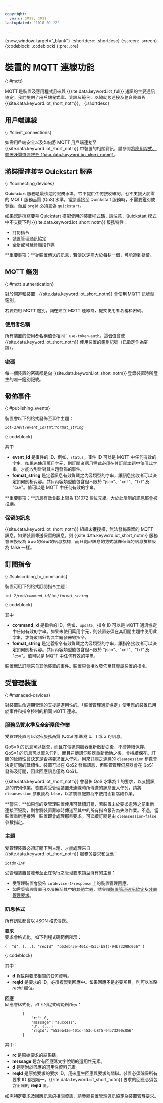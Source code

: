 ```yaml
---

copyright:
  years: 2015, 2018
lastupdated: "2018-01-22"

---
```


{:new_window: target="_blank"}
{:shortdesc: .shortdesc}
{:screen: .screen}
{:codeblock: .codeblock}
{:pre: .pre}


# 裝置的 MQTT 連線功能
{: #mqtt}

MQTT 是裝置及應用程式用來與 {{site.data.keyword.iot_full}} 通訊的主要通訊協定。我們提供了用戶端程式庫、資訊及範例，以協助您連接及整合裝置與 {{site.data.keyword.iot_short_notm}}。
{:shortdesc}

## 用戶端連線
{: #client_connections}

如需用戶端安全以及如何將 MQTT 用戶端連接至 {{site.data.keyword.iot_short_notm}} 中裝置的相關資訊，請參閱[將應用程式、裝置及閘道連接至 {{site.data.keyword.iot_short_notm}}](../reference/security/connect_devices_apps_gw.html)。


## 將裝置連接至 Quickstart 服務
{: #connecting_devices}

Quickstart 服務是最快速的服務水準。它不提供任何接收確認，也不支援大於零的 MQTT 服務品質 (QoS) 水準。當您連接至 Quickstart 服務時，不需要鑑別或登錄，而且 ``orgId`` 必須設為 ``quickstart``。

如果您是撰寫要與 Quickstart 搭配使用的裝置程式碼，請注意，Quickstart 模式中不支援下列 {{site.data.keyword.iot_short_notm}} 服務特性：

-  訂閱指令
-  裝置管理通訊協定
-  全新或可延續階段作業

**重要事項：**從裝置傳送的訊息，若傳送速率大於每秒一個，可能遭到捨棄。


## MQTT 鑑別
{: #mqtt_authentication}

對於閘道和裝置，{{site.data.keyword.iot_short_notm}} 會使用 MQTT 記號型鑑別。

若要啟用 MQTT 鑑別，請在建立 MQTT 連線時，提交使用者名稱和密碼。

### 使用者名稱

所有裝置的使用者名稱值皆相同：``use-token-auth``。這個值會使 {{site.data.keyword.iot_short_notm}} 使用裝置的鑑別記號（已指定作為密碼）。

### 密碼

每一個裝置的密碼都是向 {{site.data.keyword.iot_short_notm}} 登錄裝置時所產生的唯一鑑別記號。

## 發佈事件
{: #publishing_events}

裝置會以下列格式發佈至事件主題：

<pre class="pre"><code class="hljs">iot-2/evt/<var class="keyword varname">event_id</var>/fmt/<var class="keyword varname">format_string</var></code></pre>
{: codeblock}

其中

-  **event_id** 是事件的 ID，例如，``status``。事件 ID 可以是 MQTT 中任何有效的字串。如果未使用萬用字元，則訂閱者應用程式必須在其訂閱主題中使用此字串，才能收到針對其主題發佈的事件。
-  **format_string** 是定義訊息有效負載之內容類型的字串，讓訊息接收者可以決定如何剖析內容。共用內容類型值包含但不限於 "json"、"xml"、"txt" 及 "csv"。值可以是 MQTT 中任何有效的字串。

**重要事項：**訊息有效負載上限為 131072 個位元組。大於此限制的訊息都會被拒絕。

### 保留的訊息
{{site.data.keyword.iot_short_notm}} 組織未獲授權，無法發佈保留的 MQTT 訊息。如果裝置傳送保留的訊息，則 {{site.data.keyword.iot_short_notm}} 服務會置換設為 true 的保留的訊息旗標，而且處理訊息的方式就像保留的訊息旗標設為 false 一樣。


## 訂閱指令
{: #subscribing_to_commands}

裝置可用下列格式訂閱指令主題：

<pre class="pre"><code class="hljs">iot-2/cmd/<var class="keyword varname">command_id</var>/fmt/<var class="keyword varname">format_string</var></code></pre>
{: codeblock}

其中
 - **command_id** 是指令的 ID，例如，``update``。指令 ID 可以是 MQTT 通訊協定中任何有效的字串。如果未使用萬用字元，則裝置必須在其訂閱主題中使用此字串，才能收到針對其主題發佈的指令。
 - **format_string** 是定義指令有效負載之內容類型的字串，讓指令接收者可以決定如何剖析內容。共用內容類型值包含但不限於 "json"、"xml"、"txt" 及 "csv"。值可以是 MQTT 中任何有效的字串。

裝置無法訂閱來自其他裝置的事件。裝置只會接收發佈至其專屬裝置的指令。

## 受管理裝置
{: #managed-devices}

對裝置生命週期管理的支援是選用性的。「裝置管理通訊協定」使用您的裝置已用於事件和指令控制的相同 MQTT 連線。

### 服務品質水準及全新階段作業

受管理裝置可以發佈服務品質 (QoS) 水準為 0、1 或 2 的訊息。

QoS=0 的訊息可以捨棄，而且在傳訊伺服器重新啟動之後，不會持續保存。QoS=1 的訊息可以置入佇列，而且在傳訊伺服器重新啟動之後，會持續保存。訂閱的延續性會決定是否將要求置入佇列。用來訂閱之連線的 ``cleansession`` 參數會決定訂閱的延續性。裝置可以在 QoS2 發佈訊息，但裝置管理伺服器會在 QoS1 發佈及訂閱，因此回應訊息僅為 QoS1。

{{site.data.keyword.iot_short_notm}} 會發佈 QoS 水準為 1 的要求，以支援訊息的佇列作業。若要將受管理裝置未連線時所傳送的訊息置入佇列，請將 ``cleansession`` 參數設為 false，以將裝置配置為不使用全新階段作業。

**警告：**如果您的受管理裝置使用可延續訂閱，若裝置未於要求逾時之前重新連接至服務，則會將裝置離線時傳送至其中的所有指令報告為失敗作業。不過，當裝置重新連接時，裝置即會處理那些要求。可延續訂閱是由 ``cleansession=false`` 參數指定。

### 主題

受管理裝置必須訂閱下列主題，才能處理來自 {{site.data.keyword.iot_short_notm}} 服務的要求和回應：

```
iotdm-1/#
```


受管理裝置會發佈至正在執行之管理要求類型特有的主題：

- 受管理裝置會發佈 ``iotdevice-1/response`` 上的裝置管理回應。
- 如需受管理裝置可以發佈至其中的其他主題，請參閱[裝置管理通訊協定](device_mgmt/index.html)及[裝置管理要求](device_mgmt/requests.html)。



### 訊息格式

所有訊息都會以 JSON 格式傳送。

**要求**  
要求會格式化，如下列程式碼範例所示：

<pre class="pre"><code class="hljs">{  "d": {...}, "<var class="keyword varname">reqId</var>": "b53eb43e-401c-453c-b8f5-94b73290c056" }</code></pre>
{: codeblock}

其中：

 - **d** 負載與要求相關的任何資料。
 - **reqId** 是要求的 ID，必須複製到回應中。如果回應不是必要項目，則可以省略 *reqId* 欄位。

**回應**  
回應會格式化，如下列程式碼範例所示：
```
        {
            "rc": 0,
            "message": "success",
            "d": {...},
            "reqId": "b53eb43e-401c-453c-b8f5-94b73290c056"
        }
```
其中：  
 - **rc** 是原始要求的結果碼。
 - **message** 是含有回應碼文字說明的選用性元素。
 - **d** 是隨附於回應的選用性資料元素。
 - **reqId** 是原始要求的要求 ID，用來產生回應與要求的關聯。裝置必須確保所有要求 ID 都是唯一。{{site.data.keyword.iot_short_notm}} 要求的回應必須包含正確的 **reqId** 值。

如需特定要求及回應訊息的相關資訊，請參閱[裝置管理通訊協定](device_mgmt/index.html)及[裝置管理要求](device_mgmt/requests.html)。

